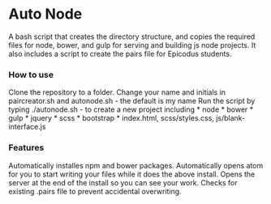 # Auto Node

A bash script that creates the directory structure, and copies the required files for node, bower, and gulp for serving and building js node projects.
It also includes a script to create the pairs file for Epicodus students.

### How to use

Clone the repository to a folder.
Change your name and initials in paircreator.sh and autonode.sh - the default is my name
Run the script by typing
    ./autonode.sh - to create a new project including
      * node
      * bower
      * gulp
      * jquery
      * scss
      * bootstrap
      * index.html, scss/styles.css, js/blank-interface.js

### Features

Automatically installes npm and bower packages.
Automatically opens atom for you to start writing your files while it does the above install.
Opens the server at the end of the install so you can see your work.
Checks for existing .pairs file to prevent accidental overwriting.
